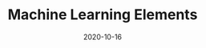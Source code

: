 ---
title: Machine Learning Elements 
description: This notebook aims to explain machine learning topics in a clear and crisp way. 
toc: true
authors: hdrwalker
tags:
categories:
series:
date: '2020-10-16'
lastmod: '2020-10-16'
draft: false
---